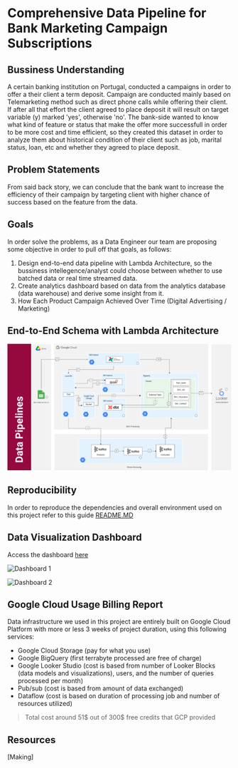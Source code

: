 # Comprehensive Data Pipeline for Bank Marketing Campaign Subscriptions

## Bussiness Understanding

A certain banking institution on Portugal, conducted a campaigns in order to offer a their client a term deposit. Campaign are conducted mainly based on Telemarketing method such as direct phone calls while offering their client. If after all that effort the client agreed to place deposit it will result on target variable (y) marked 'yes', otherwise 'no'. The bank-side wanted to know what kind of feature or status that make the offer more successfull in order to be more cost and time efficient, so they created this dataset in order to analyze them about historical condition of their client such as job, marital status, loan, etc and whether they agreed to place deposit.

## Problem Statements

From said back story, we can conclude that the bank want to increase the efficiency of their campaign by targeting client with higher chance of success based on the feature from the data.

## Goals

In order solve the problems, as a Data Engineer our team are proposing some objective in order to pull off that goals, as follows:

1. Design end-to-end data pipeline with Lambda Architecture, so the bussiness intellegence/analyst could choose between whether to use batched data or real time streamed data.
2. Create analytics dashboard based on data from the analytics database (data warehouse) and derive some insight from it.
3. How Each Product Campaign Achieved Over Time (Digital Advertising / Marketing)

## End-to-End Schema with Lambda Architecture

![data-pipeline](docs/end-to-end-schema.png)

## Reproducibility

In order to reproduce the dependencies and overall environment used on this project refer to this guide [README.MD](https://github.com/blitzkz23/final-project-end-to-end-banking-campaign-pipeline/blob/main/src/README.MD)

## Data Visualization Dashboard

Access the dashboard [here](https://datastudio.google.com/u/0/reporting/b3ef6967-6deb-4574-a591-9444d1a99a8a/page/tEnnC)

![Dashboard 1](docs/new_dashboard1.png)

![Dashboard 2](docs/new_dashboard2.png)

## Google Cloud Usage Billing Report
Data infrastructure we used in this project are entirely built on Google Cloud Platform with more or less 3 weeks of project duration, 
using this following services:
- Google Cloud Storage (pay for what you use)
- Google BigQuery (first terrabyte processed are free of charge)
- Google Looker Studio (cost is based from number of Looker Blocks (data models and visualizations), users, and the number of queries processed per month)
- Pub/sub (cost is based from amount of data exchanged)
- Dataflow (cost is based on duration of processing job and number of resources utilized)
> Total cost around 51$ out of 300$ free credits that GCP provided

## Resources
[Making]